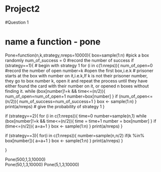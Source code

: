 # Project2

#Question 1

# name a function - pone
Pone=function(n,k,strategy,nreps=10000){
  box=sample(1:n) #pick a box randomly
  num_of_success = 0 #record the number of success
  if (strategy==1){  # begin with strategy 1
    for (i in c(1:nreps)){
      num_of_open=0   #record the number of open
      number=k  #open the first box,i.e.k
      # prisoner starts at the box with number on it,i.e.k,If k is not their prisoner number, they go to box number k, open it and repeat the process until they have either found the card with their number on it, or opened n boxes without finding it.
      while (box[number]!=k && time<=(n/2)){
        num_of_open=num_of_open+1
        number=box[number]
      }
      if (num_of_open<=(n/2)){
        num_of_success=num_of_success+1
      }
      box <- sample(1:n)
    }
    print(a/nreps) # give the probability of strategy 1
  }
    
  if (strategy==2){
    for (i in c(1:nreps)){
      time=0
      number=sample(n,1)
      while (box[number]!=k && time<=(n/2)){
        time = time+1
        number = box[number]
      }
      if (time<=(n/2)){
        a=a+1
      }
      box <- sample(1:n)
    }
    print(a/nreps)
  }
  
  if (strategy==3){
    for(i in c(1:nreps)){
      number=sample(n,n/2)
      if(k %in% box[number]){
        a=a+1
      }
     box <- sample(1:n) 
    }
    print(a/nreps)
  }
  
  }

Pone(500,1,3,10000)    
Pone(50,1,3,10000)
Pone(5,1,3,10000)
